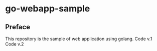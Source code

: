 # go-webapp-sample



## Preface
This repository is the sample of web application using golang.
Code v.1
Code v.2
